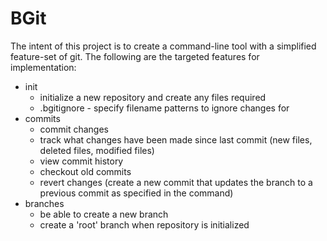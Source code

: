 # BGit

The intent of this project is to create a command-line tool with a simplified feature-set of git. The following are the targeted features for implementation:
- init
    - initialize a new repository and create any files required
    - .bgitignore - specify filename patterns to ignore changes for
- commits
    - commit changes
    - track what changes have been made since last commit (new files, deleted files, modified files)
    - view commit history
    - checkout old commits
    - revert changes (create a new commit that updates the branch to a previous commit as specified in the command)
- branches
    - be able to create a new branch
    - create a 'root' branch when repository is initialized
